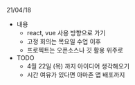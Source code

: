 21/04/18
- 내용
  - react, vue 사용 방향으로 가기
  - 고정 회의는 목요일 수업 이후
  - 프로젝트는 오픈소스나 깃 활용 위주로
- TODO
  - 4월 22일 (목) 까지 아이디어 생각해오기
  - 시간 여유가 있다면 아마존 앱 배포까지
